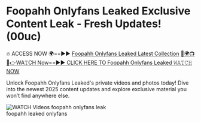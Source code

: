 # Foopahh Onlyfans Leaked Exclusive Content Leak - Fresh Updates! (00uc)

🔥 ACCESS NOW 🌍==►► <a href="https://tinyurl.com/3fjeunct" rel="nofollow">Foopahh Onlyfans Leaked Latest Collection</a></h3>
[🔴🌍📺📱👉WA𝚃CH Now==►► CLICK HERE TO Foopahh Onlyfans Leaked 𝚆𝙰𝚃𝙲𝙷 NOW](https://tinyurl.com/3fjeunct)

Unlock Foopahh Onlyfans Leaked's private videos and photos today! Dive into the newest 2025 content updates and explore exclusive material you won’t find anywhere else.


<a href="https://tinyurl.com/3fjeunct" rel="nofollow" data-target="animated-image.originalLink"><img src="https://camo.githubusercontent.com/8a4f000d20f83aca3bf7ec5f350d767afa0574a8a352519fd8cfa583a6f93a33/68747470733a2f2f692e696d6775722e636f6d2f644a486b345a712e676966" alt="WATCH Videos" data-canonical-src="https://i.imgur.com/dJHk4Zq.gif" style="max-width: 100%; display: inline-block;" data-target="animated-image.originalImage"></a>
foopahh onlyfans leak<br>
foopahh leaked onlyfans
